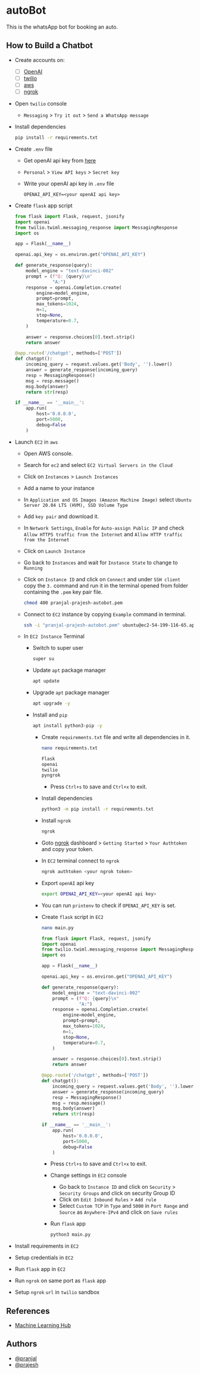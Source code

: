 # autoBot

This is the whatsApp bot for booking an auto.

## How to Build a Chatbot

- Create accounts on:
  - [ ] [OpenAI](https://platform.openai.com/overview)
  - [ ] [twilio](https://www.twilio.com/try-twilio)
  - [ ] [aws](https://portal.aws.amazon.com/billing/signup?exp=default&sc_icampaign=acq_aws_takeover-default&sc_ichannel=ha&sc_icontent=awssm-evergreen_pac_default&sc_iplace=hero&trk=ha_awssm-evergreen_pac_default&redirect_url=https%3A%2F%2Faws.amazon.com%2Fregistration-confirmation#/start/email)
  - [ ] [ngrok](https://dashboard.ngrok.com/signup)

- Open `twilio` console
  - `Messaging` > `Try it out` > `Send a WhatsApp message`
- Install dependencies

    ```bash
    pip install -r requirements.txt
    ```

- Create `.env` file
  - Get openAI api key from [here](https://platform.openai.com/overview)
  - `Personal` > `View API keys` > `Secret key`
  - Write your openAI api key in `.env` file

    ```env
    OPENAI_API_KEY=<your openAI api key>
    ```

- Create `flask` app script

  ```python
  from flask import Flask, request, jsonify
  import openai
  from twilio.twiml.messaging_response import MessagingResponse
  import os

  app = Flask(__name__)

  openai.api_key = os.environ.get("OPENAI_API_KEY")

  def generate_response(query):
      model_engine = "text-davinci-002"
      prompt = (f"Q: {query}\n"
                "A:")
      response = openai.Completion.create(
          engine=model_engine,
          prompt=prompt,
          max_tokens=1024,
          n=1,
          stop=None,
          temperature=0.7,
      )

      answer = response.choices[0].text.strip()
      return answer

  @app.route('/chatgpt', methods=['POST'])
  def chatgpt():
      incoming_query = request.values.get('Body', '').lower()
      answer = generate_response(incoming_query)
      resp = MessagingResponse()
      msg = resp.message()
      msg.body(answer)
      return str(resp)

  if __name__ == '__main__':
      app.run(
          host='0.0.0.0',
          port=5000,
          debug=False
      )
  ```

- Launch `EC2` in `aws`
  - Open AWS console.
  - Search for `ec2` and select `EC2 Virtual Servers in the Cloud`
  - Click on `Instances` > `Launch Instances`
  - Add a name to your instance
  - In `Application and OS Images (Amazon Machine Image)` select `Ubuntu Server 20.04 LTS (HVM), SSD Volume Type`
  - Add `key pair` and download it.
  - In `Network Settings`, `Enable` for `Auto-assign Public IP` and check `Allow HTTPS traffic from the Internet` and `Allow HTTP traffic from the Internet`
  - Click on `Launch Instance`
  - Go back to `Instances` and wait for `Instance State` to change to `Running`
  - Click on `Instance ID` and click on `Connect` and under `SSH client` copy the `3.` command and run it in the terminal opened from folder containing the `.pem` key pair file.

    ```bash
    chmod 400 pranjal-prajesh-autobot.pem
    ```

  - Connect to `EC2` instance by copying `Example` command in terminal.

    ```bash
    ssh -i "pranjal-prajesh-autobot.pem" ubuntu@ec2-54-199-116-65.ap-northeast-1.compute.amazonaws.com
    ```

  - In `EC2 Instance` Terminal
    - Switch to super user

      ```bash
      super su
      ```

    - Update `apt` package manager

      ```bash
      apt update
      ```

    - Upgrade `apt` package manager

      ```bash
      apt upgrade -y
      ```

    - Install and `pip`

      ```bash
      apt install python3-pip -y
      ```

      - Create `requirements.txt` file and write all dependencies in it.

        ```bash
        nano requirements.txt
        ```

        ```txt
        Flask
        openai
        twilio
        pyngrok
        ```

        - Press `Ctrl+s` to save and `Ctrl+x` to exit.
      - Install dependencies

        ```bash
        python3 -m pip install -r requirements.txt
        ```

      - Install `ngrok`

        ```bash
        ngrok
        ```

      - Goto [ngrok](https://dashboard.ngrok.com/get-started/setup)
dashboard > `Getting Started` > `Your Authtoken` and copy your token.
      - In `EC2` terminal connect to `ngrok`

        ```bash
        ngrok authtoken <your ngrok token>
        ```

      - Export `openAI` api key

        ```bash
        export OPENAI_API_KEY=<your openAI api key>
        ```

      - You can run `printenv` to check if `OPENAI_API_KEY` is set.
      - Create `flask` script in `EC2`

        ```bash
        nano main.py
        ```

        ```python
        from flask import Flask, request, jsonify
        import openai
        from twilio.twiml.messaging_response import MessagingResponse
        import os

        app = Flask(__name__)

        openai.api_key = os.environ.get("OPENAI_API_KEY")

        def generate_response(query):
            model_engine = "text-davinci-002"
            prompt = (f"Q: {query}\n"
                      "A:")
            response = openai.Completion.create(
                engine=model_engine,
                prompt=prompt,
                max_tokens=1024,
                n=1,
                stop=None,
                temperature=0.7,
            )

            answer = response.choices[0].text.strip()
            return answer

        @app.route('/chatgpt', methods=['POST'])
        def chatgpt():
            incoming_query = request.values.get('Body', '').lower()
            answer = generate_response(incoming_query)
            resp = MessagingResponse()
            msg = resp.message()
            msg.body(answer)
            return str(resp)

        if __name__ == '__main__':
            app.run(
                host='0.0.0.0',
                port=5000,
                debug=False
            )
        ```

        - Press `Ctrl+s` to save and `Ctrl+x` to exit.

        - Change settings in `EC2` console
          - Go back to `Instance ID` and click on `Security` > `Security Groups` and click on security Group ID
          - Click on `Edit Inbound Rules` > `Add rule`
          - Select `Custom TCP` in `Type` and `5000` in `Port Range` and `Source` as `Anywhere-IPv4` and click on `Save rules`
        - Run `flask` app

          ```bash
          python3 main.py
          ```

- Install requirements in `EC2`
- Setup credentials in `EC2`
- Run `flask` app in `EC2`
- Run `ngrok` on same port as `flask` app
- Setup `ngrok` `url` in `twilio` sandbox

## References

- [Machine Learning Hub](https://youtu.be/Fej2wb4YHes)

## Authors

- [@pranjal](https://github.com/PranjalAgarwal04)
- [@prajesh](https://github.com/prajeshElEvEn)
